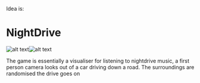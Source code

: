 Idea is:
# NightDrive 
<p align="center">

  ![alt text](https://media1.tenor.com/images/c7221e8c540690fa8beb617f4e5ff999/tenor.gif?itemid=12636128)![alt text](https://i.pinimg.com/originals/e1/70/f4/e170f49b85996b4f87c0eef4a8309e66.gif)

</p>

The game is essentially a visualiser for listening to nightdrive music, a first person camera looks out of a car driving down a road. The surroundings are randomised the drive goes on
